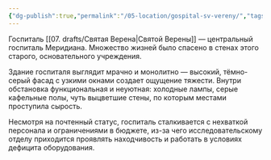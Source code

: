 ```yaml
---
{"dg-publish":true,"permalink":"/05-location/gospital-sv-vereny/","tags":["локация"]}
---
```



Госпиталь [[07. drafts/Святая Верена\|Святой Верены]] — центральный госпиталь Меридиана. Множество жизней было спасено в стенах этого старого, основательного учреждения. 

Здание госпиталя выглядит мрачно и монолитно — высокий, тёмно-серый фасад с узкими окнами создает ощущение тяжести. Внутри обстановка функциональная и неуютная: холодные лампы, серые кафельные полы, чуть выцветшие стены, по которым местами проступила сырость.

Несмотря на почтенный статус, госпиталь сталкивается с нехваткой персонала и ограничениями в бюджете, из-за чего исследовательскому отделу приходится проявлять находчивость и работать в условиях дефицита оборудования.